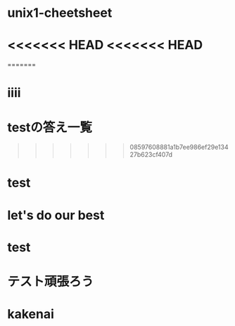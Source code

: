 # unix1-cheetsheet
<<<<<<< HEAD
<<<<<<< HEAD
=======
=======
# iiii
# testの答え一覧
>>>>>>> 08597608881a1b7ee986ef29e13427b623cf407d
# test
# let's do our best
# test
# テスト頑張ろう
# kakenai
